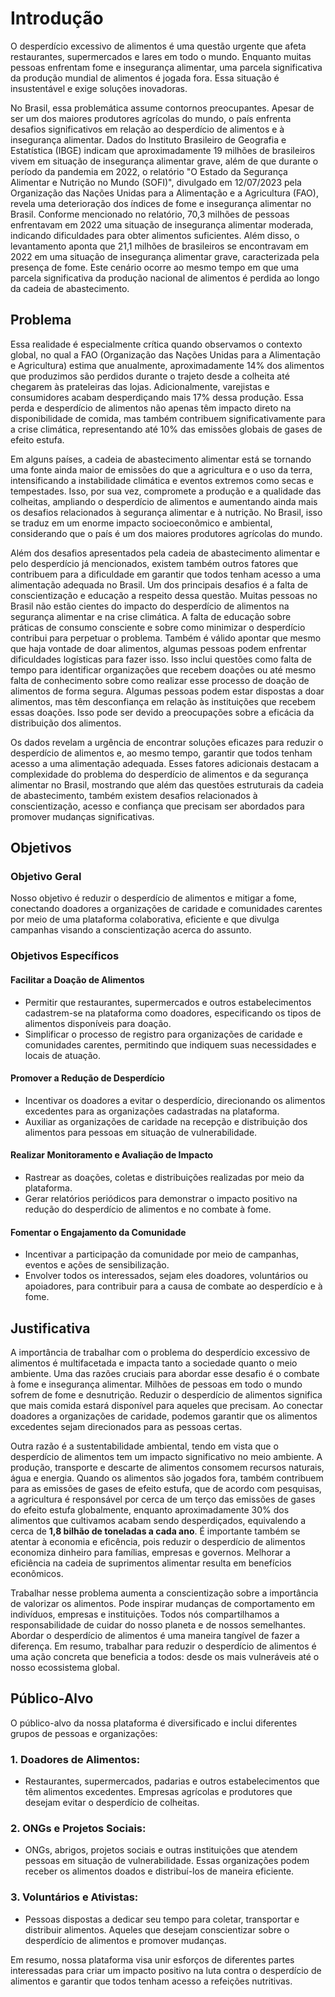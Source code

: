 # Introdução

  O desperdício excessivo de alimentos é uma questão urgente que afeta restaurantes, supermercados e lares em todo o mundo. Enquanto muitas pessoas enfrentam fome e insegurança alimentar, uma parcela significativa da produção mundial de alimentos é jogada fora. Essa situação é insustentável e exige soluções inovadoras.
  
  No Brasil, essa problemática assume contornos preocupantes. Apesar de ser um dos maiores produtores agrícolas do mundo, o país enfrenta desafios significativos em relação ao desperdício de alimentos e à insegurança alimentar. Dados do Instituto Brasileiro de Geografia e Estatística (IBGE) indicam que aproximadamente 19 milhões de brasileiros vivem em situação de insegurança alimentar grave, além de que durante o período da pandemia em 2022, o relatório "O Estado da Segurança Alimentar e Nutrição no Mundo (SOFI)", divulgado em 12/07/2023 pela Organização das Nações Unidas para a Alimentação e a Agricultura (FAO), revela uma deterioração dos índices de fome e insegurança alimentar no Brasil. Conforme mencionado no relatório, 70,3 milhões de pessoas enfrentavam em 2022 uma situação de insegurança alimentar moderada, indicando dificuldades para obter alimentos suficientes. Além disso, o levantamento aponta que 21,1 milhões de brasileiros se encontravam em 2022 em uma situação de insegurança alimentar grave, caracterizada pela presença de fome. Este cenário ocorre ao mesmo tempo em que uma parcela significativa da produção nacional de alimentos é perdida ao longo da cadeia de abastecimento.

## Problema

  Essa realidade é especialmente crítica quando observamos o contexto global, no qual a FAO (Organização das Nações Unidas para a Alimentação e Agricultura) estima que anualmente, aproximadamente 14% dos alimentos que produzimos são perdidos durante o trajeto desde a colheita até chegarem às prateleiras das lojas. Adicionalmente, varejistas e consumidores acabam desperdiçando mais 17% dessa produção. Essa perda e desperdício de alimentos não apenas têm impacto direto na disponibilidade de comida, mas também contribuem significativamente para a crise climática, representando até 10% das emissões globais de gases de efeito estufa.
  
  Em alguns países, a cadeia de abastecimento alimentar está se tornando uma fonte ainda maior de emissões do que a agricultura e o uso da terra, intensificando a instabilidade climática e eventos extremos como secas e tempestades. Isso, por sua vez, compromete a produção e a qualidade das colheitas, ampliando o desperdício de alimentos e aumentando ainda mais os desafios relacionados à segurança alimentar e à nutrição. No Brasil, isso se traduz em um enorme impacto socioeconômico e ambiental, considerando que o país é um dos maiores produtores agrícolas do mundo.

  Além dos desafios apresentados pela cadeia de abastecimento alimentar e pelo desperdício já mencionados, existem também outros fatores que contribuem para a dificuldade em garantir que todos tenham acesso a uma alimentação adequada no Brasil. Um dos principais desafios é a falta de conscientização e educação a respeito dessa questão. Muitas pessoas no Brasil não estão cientes do impacto do desperdício de alimentos na segurança alimentar e na crise climática. A falta de educação sobre práticas de consumo consciente e sobre como minimizar o desperdício contribui para perpetuar o problema. Também é válido apontar que mesmo que haja vontade de doar alimentos, algumas pessoas podem enfrentar dificuldades logísticas para fazer isso. Isso inclui questões como falta de tempo para identificar organizações que recebem doações ou até mesmo falta de conhecimento sobre como realizar esse processo de doação de alimentos de forma segura. Algumas pessoas podem estar dispostas a doar alimentos, mas têm desconfiança em relação às instituições que recebem essas doações. Isso pode ser devido a preocupações sobre a eficácia da distribuição dos alimentos.

  Os dados revelam a urgência de encontrar soluções eficazes para reduzir o desperdício de alimentos e, ao mesmo tempo, garantir que todos tenham acesso a uma alimentação adequada. Esses fatores adicionais destacam a complexidade do problema do desperdício de alimentos e da segurança alimentar no Brasil, mostrando que além das questões estruturais da cadeia de abastecimento, também existem desafios relacionados à conscientização, acesso e confiança que precisam ser abordados para promover mudanças significativas.
  

## Objetivos

### Objetivo Geral

Nosso objetivo é reduzir o desperdício de alimentos e mitigar a fome, conectando doadores a organizações de caridade e comunidades carentes por meio de uma plataforma colaborativa, eficiente e que divulga campanhas visando a conscientização acerca do assunto. 

### Objetivos Específicos

#### Facilitar a Doação de Alimentos
<ul>
<li>Permitir que restaurantes, supermercados e outros estabelecimentos cadastrem-se na plataforma como doadores, especificando os tipos de alimentos disponíveis para doação.
<li>Simplificar o processo de registro para organizações de caridade e comunidades carentes, permitindo que indiquem suas necessidades e locais de atuação.</li>
</ul>

#### Promover a Redução de Desperdício
<ul>
<li>Incentivar os doadores a evitar o desperdício, direcionando os alimentos excedentes para as organizações cadastradas na plataforma.</li>
<li>Auxiliar as organizações de caridade na recepção e distribuição dos alimentos para pessoas em situação de vulnerabilidade.</li>
</ul>

#### Realizar Monitoramento e Avaliação de Impacto
<ul>
<li>Rastrear as doações, coletas e distribuições realizadas por meio da plataforma.</li>
<li>Gerar relatórios periódicos para demonstrar o impacto positivo na redução do desperdício de alimentos e no combate à fome.</li>
</ul>

#### Fomentar o Engajamento da Comunidade
<ul>
<li>Incentivar a participação da comunidade por meio de campanhas, eventos e ações de sensibilização.</li>
<li>Envolver todos os interessados, sejam eles doadores, voluntários ou apoiadores, para contribuir para a causa de combate ao desperdício e à fome.</li>
</ul>

## Justificativa

  A importância de trabalhar com o problema do desperdício excessivo de alimentos é multifacetada e impacta tanto a sociedade quanto o meio ambiente. Uma das razões cruciais para abordar esse desafio é o combate à fome e insegurança alimentar. Milhões de pessoas em todo o mundo sofrem de fome e desnutrição. Reduzir o desperdício de alimentos significa que mais comida estará disponível para aqueles que precisam. Ao conectar doadores a organizações de caridade, podemos garantir que os alimentos excedentes sejam direcionados para as pessoas certas.
  
  Outra razão é a sustentabilidade ambiental, tendo em vista que o desperdício de alimentos tem um impacto significativo no meio ambiente. A produção, transporte e descarte de alimentos consomem recursos naturais, água e energia. Quando os alimentos são jogados fora, também contribuem para as emissões de gases de efeito estufa, que de acordo com pesquisas, a agricultura é responsável por cerca de um terço das emissões de gases do efeito estufa globalmente, enquanto aproximadamente 30% dos alimentos que cultivamos acabam sendo desperdiçados, equivalendo a cerca de **1,8 bilhão de toneladas a cada ano**. É importante também se atentar à economia e eficência, pois reduzir o desperdício de alimentos economiza dinheiro para famílias, empresas e governos. Melhorar a eficiência na cadeia de suprimentos alimentar resulta em benefícios econômicos.
  
  Trabalhar nesse problema aumenta a conscientização sobre a importância de valorizar os alimentos. Pode inspirar mudanças de comportamento em indivíduos, empresas e instituições. Todos nós compartilhamos a responsabilidade de cuidar do nosso planeta e de nossos semelhantes. Abordar o desperdício de alimentos é uma maneira tangível de fazer a diferença. Em resumo, trabalhar para reduzir o desperdício de alimentos é uma ação concreta que beneficia a todos: desde os mais vulneráveis até o nosso ecossistema global.

## Público-Alvo

O público-alvo da nossa plataforma é diversificado e inclui diferentes grupos de pessoas e organizações:

### 1. Doadores de Alimentos:
<ul>
<li>Restaurantes, supermercados, padarias e outros estabelecimentos que têm alimentos excedentes. Empresas agrícolas e produtores que desejam evitar o desperdício de colheitas. </li>
</ul>

### 2. ONGs e Projetos Sociais:
<ul>
<li>ONGs, abrigos, projetos sociais e outras instituições que atendem pessoas em situação de vulnerabilidade. Essas organizações podem receber os alimentos doados e distribuí-los de maneira eficiente.</li>
</ul>

### 3. Voluntários e Ativistas:
<ul>
<li>Pessoas dispostas a dedicar seu tempo para coletar, transportar e distribuir alimentos. Aqueles que desejam conscientizar sobre o desperdício de alimentos e promover mudanças.</li>
</ul>

Em resumo, nossa plataforma visa unir esforços de diferentes partes interessadas para criar um impacto positivo na luta contra o desperdício de alimentos e garantir que todos tenham acesso a refeições nutritivas.
